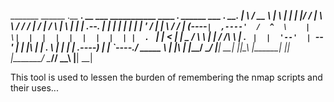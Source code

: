  _______   ______   .__   __.  __  ___  ___________    ____  _______.  ______     ___      .__   __. 
|       \ /  __  \  |  \ |  | |  |/  / |   ____\   \  /   / /       | /      |   /   \     |  \ |  | 
|  .--.  |  |  |  | |   \|  | |  '  /  |  |__   \   \/   / |   (----`|  ,----'  /  ^  \    |   \|  | 
|  |  |  |  |  |  | |  . `  | |    <   |   __|   \_    _/   \   \    |  |      /  /_\  \   |  . `  | 
|  '--'  |  `--'  | |  |\   | |  .  \  |  |____    |  | .----)   |   |  `----./  _____  \  |  |\   | 
|_______/ \______/  |__| \__| |__|\__\ |_______|   |__| |_______/     \______/__/     \__\ |__| \__|

This tool is used to lessen the burden of remembering the nmap scripts and their uses...
